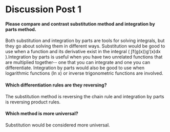 # Discussion Post 1 

#### Please  compare and contrast substitution method and integration by parts method.

Both substitution and integration by parts are tools for solving integrals, but they go about solving them in different ways. Substitution would be good to use when a function and its derivative exist in the integral (  ∫f(g(x))g′(x)dx  ).Integration by parts is useful when you have two unrelated functions that are multiplied together-- one that you can integrate and one you can differentiate. Integration by parts would also be good to use when logarithmic functions (ln x) or inverse trigonometric functions are involved. 

#### Which differentiation rules are they reversing?

The substitution method is reversing the chain rule and integration by parts is reversing product rules.

#### Which method is more universal?

Substitution would be considered more universal.
